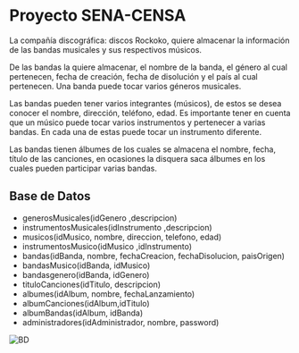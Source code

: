 # Proyecto SENA-CENSA
La compañía discográfica: discos Rockoko, quiere almacenar la información de las bandas musicales y sus respectivos músicos. 

De las bandas la quiere almacenar, el nombre de la banda, el género al cual pertenecen, fecha de creación, fecha de disolución y el país al cual pertenecen. Una banda puede tocar varios géneros musicales. 

Las bandas pueden tener varios integrantes (músicos), de estos se desea conocer el nombre, dirección, teléfono, edad. Es importante tener en cuenta que un músico puede tocar varios instrumentos y pertenecer a varias bandas. En cada una de estas puede tocar un instrumento diferente. 

Las bandas tienen álbumes de los cuales se almacena el nombre, fecha, título de las canciones, en ocasiones la disquera saca álbumes en los cuales pueden participar varias bandas. 

## Base de Datos
 * generosMusicales(idGenero ,descripcion)
 * instrumentosMusicales(idInstrumento ,descripcion)
 * musicos(idMusico, nombre, direccion, telefono, edad)
 * instrumentosMusico(idMusico ,idInstrumento)
 * bandas(idBanda, nombre, fechaCreacion, fechaDisolucion, paisOrigen)
 * bandasMusico(idBanda, idMusico)
 * bandasgenero(idBanda, idGenero)
 * tituloCanciones(idTitulo, descripcion)
 * albumes(idAlbum, nombre, fechaLanzamiento)
 * albumCanciones(idAlbum,idTitulo)
 * albumBandas(idAlbum, idBanda)
 * administradores(idAdministrador, nombre, password)

![BD]()
